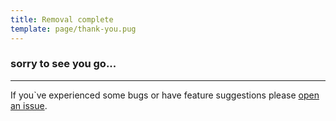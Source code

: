 ```yaml
---
title: Removal complete
template: page/thank-you.pug
---
```

<h3 class="title">sorry to see you go...</h3>
<hr/>

If you`ve experienced some bugs or have feature suggestions please
<a class="underline" href="https://github.com/get-set-fetch/extension/issues/new">open an issue</a>.
